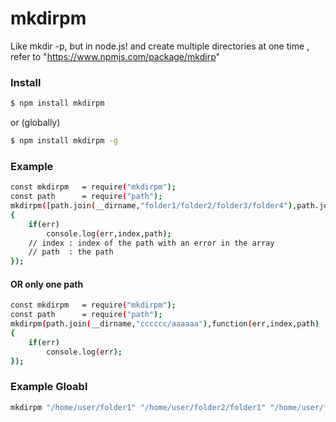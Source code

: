 # mkdirpm
Like mkdir -p, but in node.js! and create multiple directories at one time , refer to "https://www.npmjs.com/package/mkdirp"

### Install
```sh
$ npm install mkdirpm
```
or (globally)
```sh
$ npm install mkdirpm -g 
```
### Example
```sh
const mkdirpm  	= require("mkdirpm");
const path  	= require("path");
mkdirpm([path.join(__dirname,"folder1/folder2/folder3/folder4"),path.join(__dirname,"folder2"),path.join(__dirname,"folder3/folder1")],function(err,index,path)
{
	if(err)
		console.log(err,index,path); 
	// index : index of the path with an error in the array
	// path  : the path
});
```

#### OR only one path

```sh
const mkdirpm  	= require("mkdirpm");
const path  	= require("path");
mkdirpm(path.join(__dirname,"cccccc/aaaaaa"),function(err,index,path)
{
	if(err)
		console.log(err);
});
```

### Example Gloabl
```sh
mkdirpm "/home/user/folder1" "/home/user/folder2/folder1" "/home/user/folder3/folder1/folder2/folder3" "/home/user/folder4"
```
